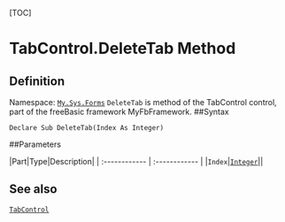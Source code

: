 [TOC]
# TabControl.DeleteTab Method

## Definition
Namespace: [`My.Sys.Forms`](My.Sys.Forms.md)
`DeleteTab` is method of the TabControl control, part of the freeBasic framework MyFbFramework.
##Syntax
```freeBasic
Declare Sub DeleteTab(Index As Integer)
```

##Parameters

|Part|Type|Description|
| :------------ | :------------ |
|`Index`|[`Integer`]("https://www.freebasic.net/wiki/KeyPgInteger")||
## See also
[`TabControl`](TabControl.md)
